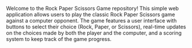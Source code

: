 Welcome to the Rock Paper Scissors Game repository! 
This simple web application allows users to play the classic Rock Paper Scissors game against a computer opponent. 
The game features a user interface with buttons to select their choice (Rock, Paper, or Scissors), 
real-time updates on the choices made by both the player and the computer, 
and a scoring system to keep track of the game progress.
